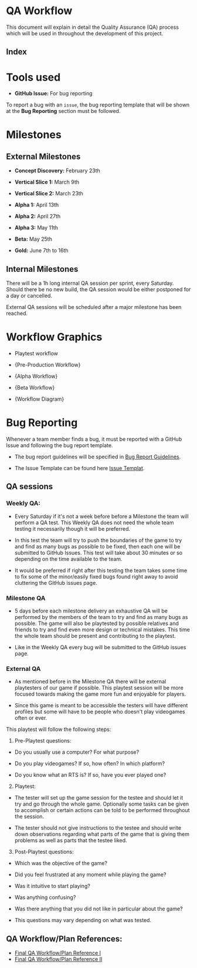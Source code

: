 # QA Workflow

This document will explain in detail the Quality Assurance (QA) process which will be used in throughout the development of this project.

## Index


# Tools used
- **GitHub Issue:** For bug reporting

To report a bug with an `issue`, the bug reporting template that will be shown at the **Bug Reporting** section must be followed. 


# Milestones
## External Milestones
- **Concept Discovery:** February 23th

- **Vertical Slice 1:**  March 9th

- **Vertical Slice 2:**  March 23th

- **Alpha 1:**  April 13th

- **Alpha 2:**  April 27th

- **Alpha 3:**  May 11th

- **Beta:** May 25th

- **Gold:** June 7th to 16th 

## Internal Milestones

There will be a 1h long internal QA session per sprint, every Saturday. Should there be no new build, the QA session would be either postponed for a day or cancelled.

External QA sessions will be scheduled after a major milestone has been reached.

# Workflow Graphics
- Playtest workflow

- {Pre-Production Workflow}
- {Alpha Workflow}
- {Beta Workflow}
- {Workflow Diagram}

# Bug Reporting
Whenever a team member finds a bug, it must be reported with a GitHub Issue and following the bug report template.

- The bug report guidelines will be specified in [Bug Report Guidelines](https://github.com/MissclickStudios/Projecte3/blob/main/Docs/Issues/issues_guidelines.md).

- The Issue Template can be found here [Issue Templat](https://github.com/MissclickStudios/Projecte3/blob/main/Docs/Issues/issues_template.md).



## QA sessions

### Weekly QA:


- Every Saturday if it's not a week before before a Milestone the team will perform a QA test. This Weekly QA does not need the whole team testing it necessarily though it will be preferred. 

- In this test the team will try to push the boundaries of the game to try and find as many bugs as possible to be fixed, then each one will be submitted to GitHub Issues. This test will take about 30 minutes or so depending on the time available to the team.

- It would be preferred if right after this testing the team takes some time to fix some of the minor/easily fixed bugs found right away to avoid cluttering the GitHub issues page.

### Milestone QA

- 5 days before each milestone delivery an exhaustive QA will be performed by the members of the team to try and find as many bugs as possible. The game will also be playtested by possible relatives and friends to try and find even more design or technical mistakes. This time the whole team should be present and contributing to the playtest.

- Like in the Weekly QA every bug will be submitted to the GitHub issues page.

### External QA

-  As mentioned before in the Milestone QA there will be external playtesters of our game if possible. This playtest session will be more focused towards making the game more fun and enjoyable for players.

- Since this game is meant to be accessible the testers will have different profiles but some will have to be people who doesn't play videogames often or ever.

This playtest will follow the following steps:

1. Pre-Playtest questions:

- Do you usually use a computer? For what purpose?

- Do you play videogames? If so, how often? In which platform?

- Do you know what an RTS is? If so, have you ever played one?

2. Playtest:

- The tester will set up the game session for the testee and should let it try and go through the whole game. Optionally some tasks can be given to accomplish or certain actions can be told to be performed throughout the session.

- The tester should not give instructions to the testee and should write down observations regarding what parts of the game that is giving them problems as well as parts that the testee liked.

3. Post-Playtest questions:

- Which was the objective of the game?

- Did you feel frustrated at any moment while playing the game?

- Was it intuitive to start playing?

- Was anything confusing?

- Was there anything that you did not like in particular about the game?

- This questions may vary depending on what was tested.

## QA Workflow/Plan References:
- [Final QA Workflow/Plan Reference I](https://github.com/DevCrumbs/Warcraft-II/wiki/8.-QA-Plan)
- [Final QA Workflow/Plan Reference II](https://github.com/CheckTheDog/Fantasy-Brawl/wiki/7.-QA-Plan)
